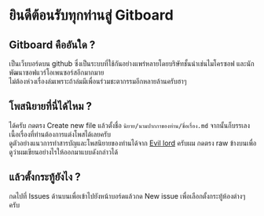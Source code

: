 # ยินดีต้อนรับทุกท่านสู่ Gitboard
## Gitboard คืออันใด ?
เป็นเว็บบอร์ดบน github ซึ่งเป็นระบบที่ใช้กันอย่างแพร่หลายโดยบริษัทชั้นนำเช่นไมโครซอฟ และนักพัฒนาซอฟแวร์โอเพนซอร์สอีกมากมาย  
ไม่ต้องห่วงเรื่องล่มเพราะถ้าล่มมีเพื่อนร่วมชะตากรรมอีกหลายล้านครับฮาๆ

## โพสนิยายที่นี่ได้ไหม ?
ได้ครับ กดตรง Create new file แล้วตั้งชื่อ `นิยาย/นามปากกาของท่าน/ชื่อเรื่อง.md` จากนั้นก็บรรเลงเนื้อเรื่องที่ท่านต้องการแต่งโพสได้เลยครับ  
ดูตัวอย่างแนวการทำสารบัญและโพสนิยายของท่านได้จาก [Evil lord](/นิยาย/Richter03/Evil%20lord.md) ครับผม กดตรง raw ข้างบนเพื่อดูว่าผมเขียนอย่างไรให้ออกมาแบบดังกล่าวได้

## แล้วตั้งกระทู้ยังไง ?
กดไปที่ Issues ด้านบนเพื่อเข้าไปยังหน้าบอร์ดแล้วกด New issue เพื่อเลือกตั้งกระทู้ห้องต่างๆ ครับ
